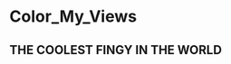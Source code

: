 # Color_My_Views
THE COOLEST FINGY IN THE WORLD
----------------------------------------------------------------------------------------------------------------------------------------------------------------------------------------------------------------------------------------------------------------------------------------------------------------------------------------------------------------------------------------------------------------------------------------------------------------------------------------------------------------------
